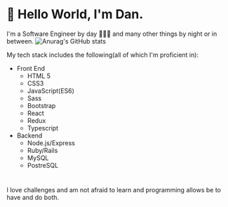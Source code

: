 # 👋 Hello World, I'm Dan. 
I'm a Software Engineer by day 👨🏻‍💻 and many other things by night or in between.
![Anurag's GitHub stats](https://github-readme-stats.vercel.app/api?username=dansilvaUT&show_icons=true)

My tech stack includes the following(all of which I'm proficient in):
- Front End
  - HTML 5
  - CSS3
  - JavaScript(ES6)
  - Sass
  - Bootstrap
  - React
  - Redux
  - Typescript
- Backend
  - Node.js/Express
  - Ruby/Rails
  - MySQL
  - PostreSQL
# 
I love challenges and am not afraid to learn and programming allows be to have and do both.
<!---
dansilvaUT/dansilvaUT is a ✨ special ✨ repository because its `README.md` (this file) appears on your GitHub profile.
You can click the Preview link to take a look at your changes.
--->
